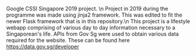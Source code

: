 Google CSSI Singapore 2019 project. \n Project in 2019 during the programme was made using jinja2 framework. This was edited to fit the newer Flask framework that is in this repository.\n This project is a lifestyle webapp comprising of various day to day information necessary to a Singaporean's life. APIs from Gov Sg were used to obtain various data required for the website. These can be found here https://data.gov.sg/developer

